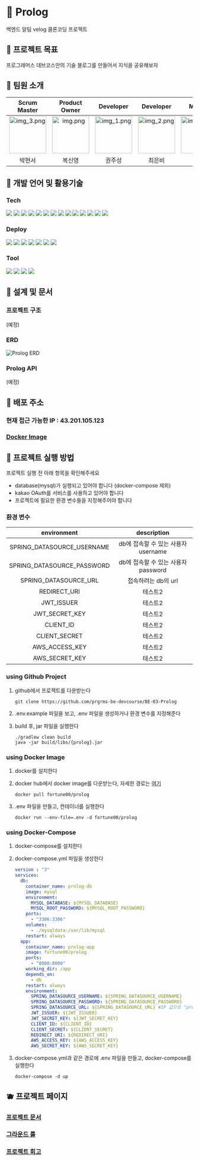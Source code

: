 # 🥚 Prolog

백엔드 알팀 velog 클론코딩 프로젝트

## :peach: 프로젝트 목표

프로그래머스 데브코스만의 기술 블로그를 만들어서 지식을 공유해보자

## 🍌 팀원 소개

|                                                Scrum Master                                                |                                               Product Owner                                               |                                                 Developer                                                  |                                                 Developer                                                  |                                                   Mentor                                                   |                                                 Sub Mentor                                                 |
|:----------------------------------------------------------------------------------------------------------:|:---------------------------------------------------------------------------------------------------------:|:----------------------------------------------------------------------------------------------------------:|:----------------------------------------------------------------------------------------------------------:|:----------------------------------------------------------------------------------------------------------:|:----------------------------------------------------------------------------------------------------------:|
| <img alt="img_3.png" height="100" src="https://avatars.githubusercontent.com/u/82203978?v=4" width="100"/> | <img alt="img.png" height="100" src="https://avatars.githubusercontent.com/u/53924962?v=4" width="100" /> | <img alt="img_1.png" height="100" src="https://avatars.githubusercontent.com/u/99165624?v=4" width="100"/> | <img alt="img_2.png" height="100" src="https://avatars.githubusercontent.com/u/59335077?v=4" width="100"/> | <img alt="img_4.png" height="100" src="https://avatars.githubusercontent.com/u/17922700?v=4" width="100"/> | <img alt="img_5.png" height="100" src="https://avatars.githubusercontent.com/u/41960243?v=4" width="100"/> |
|                                                    박현서                                                     |                                                    복신영                                                    |                                                    권주성                                                     |                                                    최은비                                                     |                                                     알                                                      |                                                    김용철                                                     |

## 🍊 개발 언어 및 활용기술

<!-- 요 링크에서 따오면 좋을 듯! https://github.com/Ileriayo/markdown-badges --> 

### Tech

<img src="https://img.shields.io/badge/Spring Boot-6DB33F?style=for-the-badge&logo=SpringBoot&logoColor=white"/> <img src="https://img.shields.io/badge/Gradle-02303A?style=for-the-badge&logo=Gradle&logoColor=white"/> <img src="https://img.shields.io/badge/Spring Data Jpa-0078D4?style=for-the-badge&logo=&logoColor=white"/>
<img src="https://img.shields.io/badge/Spring Security-6DB33F ?style=for-the-badge&logo=SpringSecurity&logoColor=white"/> <img src="https://img.shields.io/badge/JWT-6DB33F?style=for-the-badge&logo=JsonWebTokens&logoColor=white"/> <img src="https://img.shields.io/badge/OAuth2.0-EB5424?style=for-the-badge&logo=&logoColor=white"/> <img src="https://img.shields.io/badge/MySQL-2AB1AC?style=for-the-badge&logo=MySQL&logoColor=white"/> <img src="https://img.shields.io/badge/Flyway-CC0200?style=for-the-badge&logo=Flyway&logoColor=white"/> <img src="https://img.shields.io/badge/Junit5-25A162?style=for-the-badge&logo=JUnit5&logoColor=white"/> <img src="https://img.shields.io/badge/Swagger-85EA2D?style=for-the-badge&logo=Swagger&logoColor=white"/> <img src="https://img.shields.io/badge/RestDocs-8CA1AF?style=for-the-badge&logo=readthedocs&logoColor=white"/> <img src="https://img.shields.io/badge/Jacoco-E6502A?style=for-the-badge&logo=Jacoco&logoColor=white"/> <img src="https://img.shields.io/badge/Test Container-83DA77?style=for-the-badge&logo=Jacoco&logoColor=white"/> <img src="https://img.shields.io/badge/Actuator-83B81A?style=for-the-badge&logo=Jacoco&logoColor=white"/>

### Deploy

<img src="https://img.shields.io/badge/Github Actions-2AB1AC?style=for-the-badge&logo=GithubActions&logoColor=white"/> <img src="https://img.shields.io/badge/Docker-%230db7ed.svg?style=for-the-badge&logo=Docker&logoColor=white"/> <img src="https://img.shields.io/badge/Nginx-009639?style=for-the-badge&logo=Nginx&logoColor=white"/> <img src="https://img.shields.io/badge/Ubuntu-E95420?style=for-the-badge&logo=Ubuntu&logoColor=white"/> <img src="https://img.shields.io/badge/AWS-%23FF9900.svg?style=for-the-badge&logo=AmazonAws&logoColor=white"/> <img src="https://img.shields.io/badge/Amazon S3-569A31?style=for-the-badge&logo=Amazon S3&logoColor=white"/> <img src="https://img.shields.io/badge/Amazon EC2-FF9900?style=for-the-badge&logo=AmazonEc2&logoColor=white"/>

### Tool

<img src="https://img.shields.io/badge/IntelliJ IDEA-000000?style=for-the-badge&logo=intellijIdea&logoColor=white"/> <img src="https://img.shields.io/badge/Github-181717?style=for-the-badge&logo=Github&logoColor=white"/> <img src="https://img.shields.io/badge/Notion-000000?style=for-the-badge&logo=notion&logoColor=white"/> <img src="https://img.shields.io/badge/Slack-4A154B?style=for-the-badge&logo=Slack&logoColor=white"/>

## 🍎 설계 및 문서

### 프로젝트 구조

(예정)

### ERD

![Prolog ERD](https://user-images.githubusercontent.com/59335077/216544649-2558127e-60e8-42de-89b6-ac2616651abb.png)

### Prolog API

(예정)

## 🍒 배포 주소

### 현재 접근 가능한 IP : 43.201.105.123
### [Docker Image](https://hub.docker.com/repository/docker/fortune00/prolog/general)

## 🍇 프로젝트 실행 방법

프로젝트 실행 전 아래 항목을 확인해주세요
- database(mysql)가 실행되고 있어야 합니다 (docker-compose 제외)
- kakao OAuth를 서비스를 사용하고 있어야 합니다
- 프로젝트에 필요한 환경 변수들을 지정해주어야 합니다

### 환경 변수

|        environment         |        description        |
|:--------------------------:|:-------------------------:|
| SPRING_DATASOURCE_USERNAME | db에 접속할 수 있는 사용자 username |
| SPRING_DATASOURCE_PASSWORD | db에 접속할 수 있는 사용자 password |
|   SPRING_DATASOURCE_URL    |       접속하려는 db의 url       |
|        REDIRECT_URI        |           테스트2            |
|         JWT_ISSUER         |           테스트2            |
|       JWT_SECRET_KEY       |           테스트2            |
|         CLIENT_ID          |           테스트2            |
|       CLIENT_SECRET        |           테스트2            |
|       AWS_ACCESS_KEY       |           테스트2            |
|       AWS_SECRET_KEY       |           테스트2            |


### using Github Project

1. github에서 프로젝트를 다운받는다

   ```git clone https://github.com/prgrms-be-devcourse/BE-03-Prolog```

2. .env.example 파일을 보고, .env 파일을 생성하거나 환경 변수를 지정해준다
3. build 후, jar 파일을 실행한다

    ```
    ./gradlew clean build
    java -jar build/libs/{prolog}.jar
    ```

### using Docker Image

1. docker를 설치한다
2. docker hub에서 docker image를 다운받는다, 자세한 경로는 [여기](https://hub.docker.com/repository/docker/fortune00/prolog/general)

   ```docker pull fortune00/prolog```

3. .env 파일을 만들고, 컨테이너를 실행한다

   ```docker run --env-file=.env -d fortune00/prolog```

### using Docker-Compose

1. docker-compose를 설치한다
2. docker-compose.yml 파일을 생성한다

   ```yml
   version : "3"
   services:
     db:
       container_name: prolog-db
       image: mysql
       environment:
         MYSQL_DATABASE: ${MYSQL_DATABASE}
         MYSQL_ROOT_PASSWORD: ${MYSQL_ROOT_PASSWORD}
       ports:
         - "3306:3306"
       volumes:
         - ./mysqldata:/var/lib/mysql
       restart: always
     app:
       container_name: prolog-app
       image: fortune00/prolog
       ports:
         - "8080:8080"
       working_dir: /app
       depends_on:
         - db
       restart: always
       environment:
         SPRING_DATASOURCE_USERNAME: ${SPRING_DATASOURCE_USERNAME}
         SPRING_DATASOURCE_PASSWORD: ${SPRING_DATASOURCE_PASSWORD}
         SPRING_DATASOURCE_URL: ${SPRING_DATASOURCE_URL} #IP 값으로 "prolog-db"를 넣어주세요
         JWT_ISSUER: ${JWT_ISSUER}
         JWT_SECRET_KEY: ${JWT_SECRET_KEY}
         CLIENT_ID: ${CLIENT_ID}
         CLIENT_SECRET: ${CLIENT_SECRET}
         REDIRECT_URI: ${REDIRECT_URI}
         AWS_ACCESS_KEY: ${AWS_ACCESS_KEY}
         AWS_SECRET_KEY: ${AWS_SECRET_KEY}
   ```
    
3. docker-compose.yml과 같은 경로에 .env 파일을 만들고, docker-compose를 실행한다

   ```docker-compose -d up```

## 🫐 프로젝트 페이지

### [프로젝트 문서](https://www.notion.so/backend-devcourse/Prolog-a038a633c3fc496ba0489beb2b15ef6c)

### [그라운드 룰](https://www.notion.so/backend-devcourse/7063f14625f147e291f45f371092d84a)

### [프로젝트 회고](https://www.notion.so/backend-devcourse/6a625fcd1af340b197cd24fba38f3c90)
